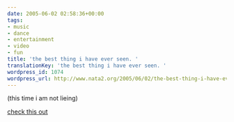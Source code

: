 ```yaml
---
date: 2005-06-02 02:58:36+00:00
tags:
- music
- dance
- entertainment
- video
- fun
title: 'the best thing i have ever seen. '
translationKey: 'the best thing i have ever seen. '
wordpress_id: 1074
wordpress_url: http://www.nata2.org/2005/06/02/the-best-thing-i-have-ever-seen/
---
```


(this time i am not lieing)

<a href="http://www.jengajam.com/r/Touch-My-Tra-La-La">check this out</a>